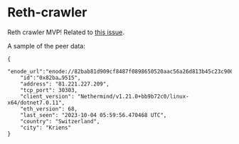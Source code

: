 # Reth-crawler

Reth crawler MVP!
Related to [this issue](https://github.com/paradigmxyz/reth/issues/4778).


A sample of the peer data: 
```
{
    "enode_url":"enode://82bab81d909cf8487f0898650520aac56a26d813b45c23c9068216d0205c0e09ded7c2f651bd584d3226a1c5cd6b0a6afc70ef86885adfb49e7482be15bc9515@89.134.96.250:30403",
    "id":"0x82ba…9515",
    "address": "81.221.227.209",
    "tcp_port": 30303,
    "client_version": "Nethermind/v1.21.0+bb9b72c0/linux-x64/dotnet7.0.11",
    "eth_version": 68,
    "last_seen": "2023-10-04 05:59:56.470468 UTC",
    "country": "Switzerland",
    "city": "Kriens"
}
